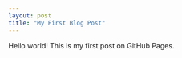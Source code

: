 ```yaml
---
layout: post
title: "My First Blog Post"
---
```

Hello world! This is my first post on GitHub Pages.
